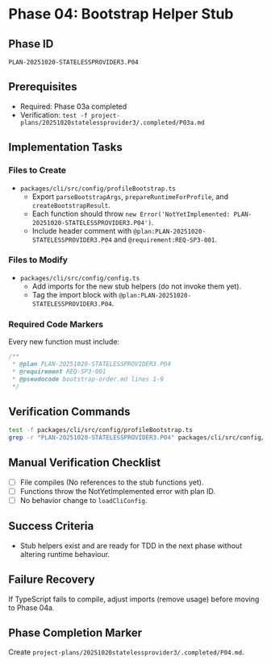 # Phase 04: Bootstrap Helper Stub

## Phase ID
`PLAN-20251020-STATELESSPROVIDER3.P04`

## Prerequisites
- Required: Phase 03a completed
- Verification: `test -f project-plans/20251020statelessprovider3/.completed/P03a.md`

## Implementation Tasks

### Files to Create
- `packages/cli/src/config/profileBootstrap.ts`
  - Export `parseBootstrapArgs`, `prepareRuntimeForProfile`, and `createBootstrapResult`.
  - Each function should throw `new Error('NotYetImplemented: PLAN-20251020-STATELESSPROVIDER3.P04')`.
  - Include header comment with `@plan:PLAN-20251020-STATELESSPROVIDER3.P04` and `@requirement:REQ-SP3-001`.

### Files to Modify
- `packages/cli/src/config/config.ts`
  - Add imports for the new stub helpers (do not invoke them yet).
  - Tag the import block with `@plan:PLAN-20251020-STATELESSPROVIDER3.P04`.

### Required Code Markers
Every new function must include:
```ts
/**
 * @plan PLAN-20251020-STATELESSPROVIDER3.P04
 * @requirement REQ-SP3-001
 * @pseudocode bootstrap-order.md lines 1-9
 */
```

## Verification Commands
```bash
test -f packages/cli/src/config/profileBootstrap.ts
grep -r "PLAN-20251020-STATELESSPROVIDER3.P04" packages/cli/src/config/profileBootstrap.ts
```

## Manual Verification Checklist
- [ ] File compiles (No references to the stub functions yet).
- [ ] Functions throw the NotYetImplemented error with plan ID.
- [ ] No behavior change to `loadCliConfig`.

## Success Criteria
- Stub helpers exist and are ready for TDD in the next phase without altering runtime behaviour.

## Failure Recovery
If TypeScript fails to compile, adjust imports (remove usage) before moving to Phase 04a.

## Phase Completion Marker
Create `project-plans/20251020statelessprovider3/.completed/P04.md`.
